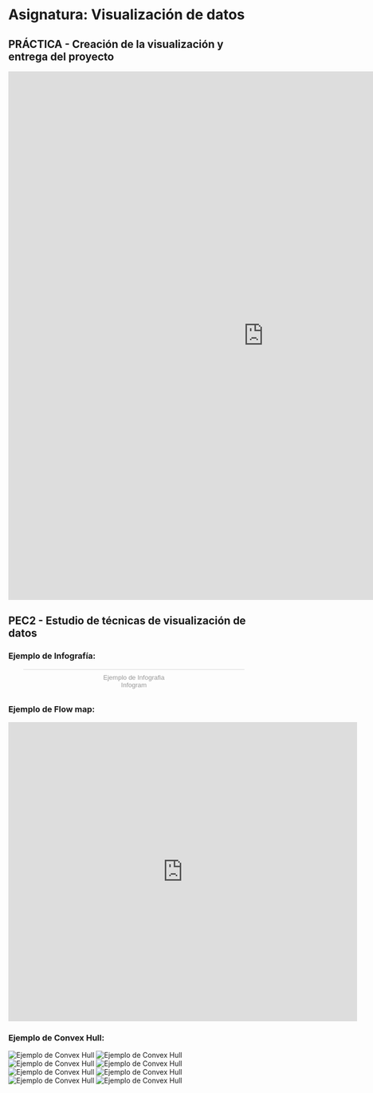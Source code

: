 # Asignatura: Visualización de datos

## PRÁCTICA - Creación de la visualización y entrega del proyecto

<iframe title="v3-3 - Mapa" width="1024" height="1060" src="https://app.powerbi.com/view?r=eyJrIjoiYzRmMGM4NjktZjQxZi00YTZmLWE1YWYtYWNjNGNkMzEwNzA3IiwidCI6IjM1ZDdhY2Q4LTk3ZDMtNDkyZi1iZDViLTgxM2EwMzhjMGU1NiIsImMiOjl9" frameborder="0" allowFullScreen="true"></iframe>

## PEC2 - Estudio de técnicas de visualización de datos

### Ejemplo de Infografía:

<div class="infogram-embed" data-id="c3bbdb86-631c-4fb8-b198-9d828549ba2b" data-type="interactive" data-title="Ejemplo de Infografia"></div><script>!function(e,i,n,s){var t="InfogramEmbeds",d=e.getElementsByTagName("script")[0];if(window[t]&&window[t].initialized)window[t].process&&window[t].process();else if(!e.getElementById(n)){var o=e.createElement("script");o.async=1,o.id=n,o.src="https://e.infogram.com/js/dist/embed-loader-min.js",d.parentNode.insertBefore(o,d)}}(document,0,"infogram-async");</script><div style="padding:8px 0;font-family:Arial!important;font-size:13px!important;line-height:15px!important;text-align:center;border-top:1px solid #dadada;margin:0 30px"><a href="https://infogram.com/c3bbdb86-631c-4fb8-b198-9d828549ba2b" style="color:#989898!important;text-decoration:none!important;" target="_blank">Ejemplo de Infografia</a><br><a href="https://infogram.com" style="color:#989898!important;text-decoration:none!important;" target="_blank" rel="nofollow">Infogram</a></div>

### Ejemplo de Flow map:

<iframe width="700" height="600" src="https://flowmap.blue/1G2WaYSNepoMMGtzFAHAbIBBob88LShV-eWo-UoW0BX0/0db2dd9/embed?v=36.949927%2C-95.739228%2C3.08%2C0%2C0&a=1&as=1&b=1&bo=100&c=1&ca=1&d=0&fe=1&lt=1&lfm=ALL&t=20200320T050100%2C20200407T115800&col=Default&f=0" frameborder="0" allowfullscreen></iframe>

### Ejemplo de Convex Hull:

![Ejemplo de Convex Hull](ch1.png)
![Ejemplo de Convex Hull](ch2.png)
![Ejemplo de Convex Hull](ch3.png)
![Ejemplo de Convex Hull](ch4.png)
![Ejemplo de Convex Hull](ch5.png)
![Ejemplo de Convex Hull](ch6.png)
![Ejemplo de Convex Hull](ch7.png)
![Ejemplo de Convex Hull](ch8.png)
